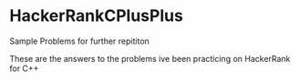# HackerRankCPlusPlus
Sample Problems for further repititon


These are the answers to the problems ive been practicing on HackerRank for C++
